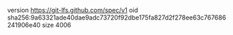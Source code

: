 version https://git-lfs.github.com/spec/v1
oid sha256:9a63321ade40dae9adc73720f92dbe175fa827d2f278ee63c767686241906e40
size 4006
